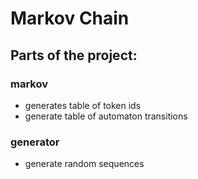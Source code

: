 # Markov Chain

## Parts of the project:
### markov
* generates table of token ids
* generate table of automaton transitions

### generator
* generate random sequences

